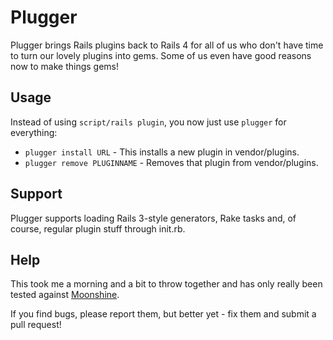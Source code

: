 # Plugger

Plugger brings Rails plugins back to Rails 4 for all of us who don't have time to turn our lovely plugins into gems.  Some of us even have good reasons now to make things gems!

## Usage

Instead of using <code>script/rails plugin</code>, you now just use <code>plugger</code> for everything:

* <code>plugger install URL</code> - This installs a new plugin in vendor/plugins.
* <code>plugger remove PLUGINNAME</code> - Removes that plugin from vendor/plugins.

## Support

Plugger supports loading Rails 3-style generators, Rake tasks and, of course, regular plugin stuff through init.rb.

## Help

This took me a morning and a bit to throw together and has only really been tested against [Moonshine](https://github.com/railsmachine/moonshine).

If you find bugs, please report them, but better yet - fix them and submit a pull request!